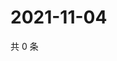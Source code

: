 # 2021-11-04

共 0 条

<!-- BEGIN WEIBO -->
<!-- 最后更新时间 Thu Nov 04 2021 19:07:27 GMT+0800 (China Standard Time) -->

<!-- END WEIBO -->
